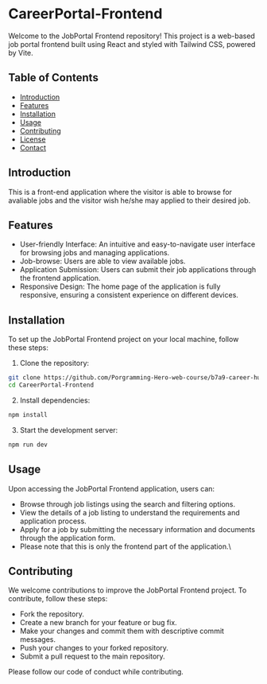 # CareerPortal-Frontend
Welcome to the JobPortal Frontend repository! This project is a web-based job portal frontend built using React and styled with Tailwind CSS, powered by Vite.

## Table of Contents

- [Introduction](#introduction)
- [Features](#features)
- [Installation](#installation)
- [Usage](#usage)
- [Contributing](#contributing)
- [License](#license)
- [Contact](#contact)

## Introduction
This is a front-end application where the visitor is able to browse for avaliable jobs and the visitor wish he/she may applied to their desired job.

## Features
- User-friendly Interface: An intuitive and easy-to-navigate user interface for browsing jobs and managing applications.
- Job-browse: Users are able to view available jobs.
- Application Submission: Users can submit their job applications through the frontend application.
- Responsive Design: The home page of the application is fully responsive, ensuring a consistent experience on different devices.

## Installation

To set up the JobPortal Frontend project on your local machine, follow these steps:

1. Clone the repository:

```bash
git clone https://github.com/Porgramming-Hero-web-course/b7a9-career-hub-Rafid-Al-Ahsan.git
cd CareerPortal-Frontend
````

2. Install dependencies:
```bat
npm install
```

3. Start the development server:
```bat
npm run dev
```

## Usage
Upon accessing the JobPortal Frontend application, users can:

- Browse through job listings using the search and filtering options.
- View the details of a job listing to understand the requirements and application process.
- Apply for a job by submitting the necessary information and documents through the application form.
- Please note that this is only the frontend part of the application.\

## Contributing
We welcome contributions to improve the JobPortal Frontend project. To contribute, follow these steps:

- Fork the repository.
- Create a new branch for your feature or bug fix.
- Make your changes and commit them with descriptive commit messages.
- Push your changes to your forked repository.
- Submit a pull request to the main repository.

Please follow our code of conduct while contributing.
